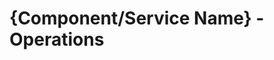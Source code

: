 # {Component/Service Name} - Operations

<!--Please create only one single document with multiple sections for your Operations documentation. Our goal is to display all Operations content for a service on a single page so that the operators can quickly search for information using the search function.-->

<!--Recommended sections:
## Configuration

Desribe Helm charts parameters and configuration values used during installation. 

Provide details on  any injected configuration that the component expects. For example, ConfigMaps and/or Secrets.

## REST API {if applicable}

## Custom Resources

In this section, describe:
- The component's CRs and their purpose
- CRs' backup requirements (Is it regenerated or does it require backup?)
- CRs' restoration order
- CRs' mechanics
- CRs' labels and annotations 

## Metrics

In this section describe:
- What metrics endpoints does the component use? What is the metrics format? (Prometheus is expected)
- What metrics are presented on each endpoint? Describe all the metrics and what they represent.
- Provide the recommended way to determine warnings and identify critical values in metrics.

Consider describing some recommendations regarding conditions and thresholds for triggering alerts.
-->

<!--For more information, see [Documentation Guidelines for Operator Documentation](https://wiki.one.int.sap/wiki/display/NDW/Documentation+Guidelines+for+Operator+Documentation#DocumentationGuidelinesforOperatorDocumentation-OperationsDocumentation)-->